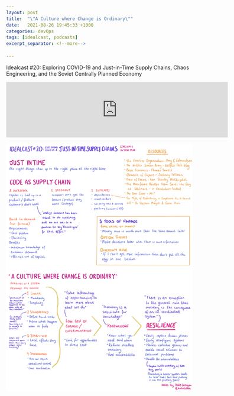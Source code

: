 ```yaml
---
layout: post
title:  "\"A Culture where Change is Ordinary\""
date:   2021-08-26 19:45:33 +1000
categories: devOps
tags: [idealcast, podcasts]
excerpt_separator: <!--more-->

---
```

Idealcast #20: Exploring COVID-19 and Just-in-Time Supply Chains, Chaos Engineering, and the Soviet Centrally Planned Economy

<iframe title="Exploring COVID-19 and Just-in-Time Supply Chains, Chaos Engineering, and the Soviet Centrally Planned Economy" allowtransparency="true" height="150" width="600px" style="border: none; min-width: min(100%, 430px);" scrolling="no" data-name="pb-iframe-player" src="https://www.podbean.com/player-v2/?i=yhu8g-10a860c-pb&from=embed&share=1&download=1&skin=eeeeee&btn-skin=8bbb4e&size=150"></iframe>
<!--more-->

![My helpful screenshot][notes]

[notes]: /assets/img/idealcast20.png
